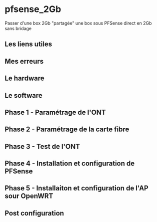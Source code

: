 # pfsense_2Gb
Passer d'une box 2Gb "partagée" une box sous PFSense direct en 2Gb sans bridage

## Les liens utiles

## Mes erreurs

## Le hardware

## Le software

## Phase 1 - Paramétrage de l'ONT

## Phase 2 - Paramétrage de la carte fibre

## Phase 3 - Test de l'ONT

## Phase 4 - Installation et configuration de PFSense
 
## Phase 5 - Installaiton et configuration de l'AP sour OpenWRT

## Post configuration
